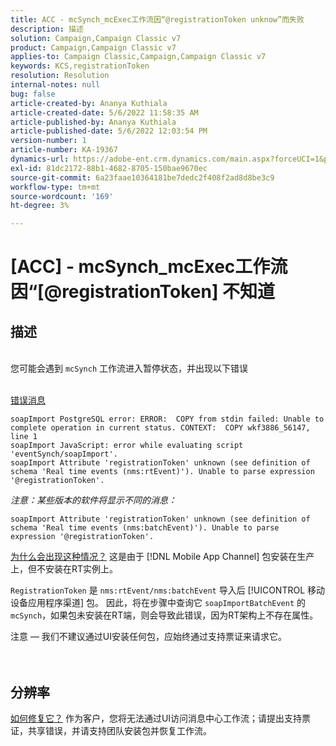 ```yaml
---
title: ACC - mcSynch_mcExec工作流因“@registrationToken unknow”而失败
description: 描述
solution: Campaign,Campaign Classic v7
product: Campaign,Campaign Classic v7
applies-to: Campaign Classic,Campaign,Campaign Classic v7
keywords: KCS,registrationToken
resolution: Resolution
internal-notes: null
bug: false
article-created-by: Ananya Kuthiala
article-created-date: 5/6/2022 11:58:35 AM
article-published-by: Ananya Kuthiala
article-published-date: 5/6/2022 12:03:54 PM
version-number: 1
article-number: KA-19367
dynamics-url: https://adobe-ent.crm.dynamics.com/main.aspx?forceUCI=1&pagetype=entityrecord&etn=knowledgearticle&id=ea48c7d8-33cd-ec11-a7b5-6045bd00d995
exl-id: 81dc2172-88b1-4682-8705-150bae9670ec
source-git-commit: 6a23faae10364181be7dedc2f408f2ad8d8be3c9
workflow-type: tm+mt
source-wordcount: '169'
ht-degree: 3%

---
```


# [ACC] - mcSynch_mcExec工作流因“[@registrationToken] 不知道

## 描述

<br>您可能会遇到 `mcSynch` 工作流进入暂停状态，并出现以下错误<br><br>

<u>错误消息</u>

```
soapImport PostgreSQL error: ERROR:  COPY from stdin failed: Unable to complete operation in current status. CONTEXT:  COPY wkf3886_56147, line 1
soapImport JavaScript: error while evaluating script 'eventSynch/soapImport'.
soapImport Attribute 'registrationToken' unknown (see definition of schema 'Real time events (nms:rtEvent)'). Unable to parse expression '@registrationToken'.
```

*注意：某些版本的软件将显示不同的消息：*

```
soapImport Attribute 'registrationToken' unknown (see definition of schema 'Real time events (nms:batchEvent)'). Unable to parse expression '@registrationToken'.
```

<u>为什么会出现这种情况？</u>
这是由于 [!DNL Mobile App Channel] 包安装在生产上，但不安装在RT实例上。

`RegistrationToken` 是 `nms:rtEvent/nms:batchEvent` 导入后 [!UICONTROL 移动设备应用程序渠道] 包。 因此，将在步骤中查询它 `soapImportBatchEvent` 的 `mcSynch`，如果包未安装在RT端，则会导致此错误，因为RT架构上不存在属性。



注意 — 我们不建议通过UI安装任何包，应始终通过支持票证来请求它。
<br><br> <br>

## 分辨率

<u>如何修复它？</u>
作为客户，您将无法通过UI访问消息中心工作流；请提出支持票证，共享错误，并请支持团队安装包并恢复工作流。
